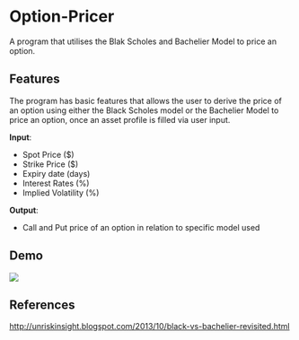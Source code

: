 # Option-Pricer

A program that utilises the Blak Scholes and Bachelier Model to price an option.

## Features

The program has basic features that allows the user to derive the price of an option using either the Black Scholes model or the Bachelier Model to price an option, once an asset profile is filled via user input.

**Input**:

- Spot Price ($)
- Strike Price ($)
- Expiry date (days)
- Interest Rates (%)
- Implied Volatility (%)

**Output**: 

- Call and Put price of an option in relation to specific model used

## Demo

[![](http://img.youtube.com/vi/BTva92AjbvA/0.jpg)](http://www.youtube.com/watch?v=BTva92AjbvA "Option-Pricer Demo")

## References

http://unriskinsight.blogspot.com/2013/10/black-vs-bachelier-revisited.html

